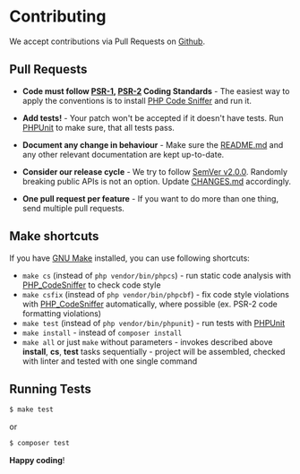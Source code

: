 # Contributing

We accept contributions via Pull Requests on [Github](https://github.com/Saritasa/php-laravel-testbed).


## Pull Requests

- **Code must follow [PSR-1](http://www.php-fig.org/psr/psr-1/), [PSR-2](http://www.php-fig.org/psr/psr-2/)
  Coding Standards** - The easiest way to apply the conventions is to install
  [PHP Code Sniffer](http://pear.php.net/package/PHP_CodeSniffer) and run it.

- **Add tests!** - Your patch won't be accepted if it doesn't have tests.
  Run [PHPUnit](https://phpunit.de/) to make sure, that all tests pass.

- **Document any change in behaviour** - Make sure the [README.md](README.md)
  and any other relevant documentation are kept up-to-date.

- **Consider our release cycle** - We try to follow [SemVer v2.0.0](http://semver.org/).
  Randomly breaking public APIs is not an option. Update [CHANGES.md](CHANGES.md) accordingly.

- **One pull request per feature** - If you want to do more than one thing, send multiple pull requests.

## Make shortcuts

If you have [GNU Make](https://www.gnu.org/software/make/) installed, you can use following shortcuts:

- ```make cs``` (instead of ```php vendor/bin/phpcs```) -
    run static code analysis with [PHP_CodeSniffer](https://github.com/squizlabs/PHP_CodeSniffer)
    to check code style
- ```make csfix``` (instead of ```php vendor/bin/phpcbf```) -
    fix code style violations with [PHP_CodeSniffer](https://github.com/squizlabs/PHP_CodeSniffer)
    automatically, where possible (ex. PSR-2 code formatting violations)
- ```make test``` (instead of ```php vendor/bin/phpunit```) -
    run tests with [PHPUnit](https://phpunit.de/)
- ```make install``` - instead of ```composer install```
- ```make all``` or just ```make``` without parameters -
    invokes described above **install**, **cs**, **test** tasks sequentially -
    project will be assembled, checked with linter and tested with one single command


## Running Tests

``` bash
$ make test
```
or
``` bash
$ composer test
```


**Happy coding**!
